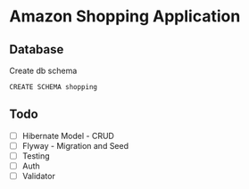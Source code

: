 # Amazon Shopping Application

## Database

Create db schema
```
CREATE SCHEMA shopping
```

## Todo

- [ ] Hibernate Model - CRUD
- [ ] Flyway - Migration and Seed
- [ ] Testing
- [ ] Auth
- [ ] Validator